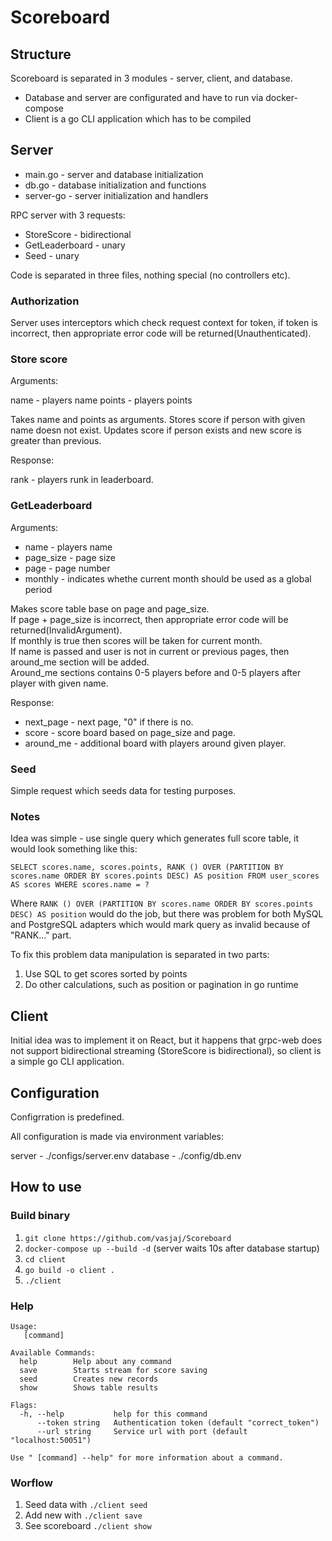 # Scoreboard

## Structure

Scoreboard is separated in 3 modules - server, client,  and database.

- Database and server are configurated and have to run via docker-compose
- Client is a go CLI application which has to be compiled

## Server

- main.go - server and database initialization 
- db.go - database initialization and functions
- server-go - server initialization and handlers

RPC server with 3 requests:
- StoreScore - bidirectional
- GetLeaderboard - unary
- Seed - unary

Code is separated in three files, nothing special (no controllers etc).

### Authorization

Server uses interceptors which check request context for token, if token is incorrect, then appropriate error code will be returned(Unauthenticated).

### Store score 

Arguments:

name - players name
points - players points

Takes name and points as arguments.
Stores score if person with given name doesn not exist.
Updates score if person exists and new score is greater than previous.

Response:

rank - players runk in leaderboard.

### GetLeaderboard

Arguments:

- name - players name
- page_size - page size
- page - page number
- monthly - indicates whethe current month should be used as a global period

Makes score table base on page and page_size.  
If page + page_size is incorrect, then appropriate error code will be returned(InvalidArgument).  
If monthly is true then scores will be taken for current month.  
If name is passed and user is not in current or previous pages, then around_me section will be added.  
Around_me sections contains 0-5 players before and 0-5 players after player with given name.  

Response:

- next_page - next page, "0" if there is no.
- score - score board based on page_size and page.
- around_me - additional board with players around given player.

### Seed

Simple request which seeds data for testing purposes.

### Notes

Idea was simple - use single query which generates full score table, it would look something like this:

```SELECT scores.name, scores.points, RANK () OVER (PARTITION BY scores.name ORDER BY scores.points DESC) AS position FROM user_scores AS scores WHERE scores.name = ?```

Where ```RANK () OVER (PARTITION BY scores.name ORDER BY scores.points DESC) AS position``` would do the job, but there was problem for both MySQL and PostgreSQL adapters which would mark query as invalid because of "RANK..." part.

To fix this problem data manipulation is separated in two parts:

1. Use SQL to get scores sorted by points
2. Do other calculations, such as position or pagination in go runtime


## Client

Initial idea was to implement it on React, but it happens that grpc-web does not support bidirectional streaming (StoreScore is bidirectional),
so client is a simple go CLI application.

## Configuration

Configrration is predefined.

All configuration is made via environment variables:

server - ./configs/server.env
database - ./config/db.env

## How to use
### Build binary

1. ```git clone https://github.com/vasjaj/Scoreboard```
2. ```docker-compose up --build -d``` (server waits 10s after database startup)
3. ```cd client```
4. ```go build -o client .```
5. ```./client```

### Help
```
Usage:
   [command]

Available Commands:
  help        Help about any command
  save        Starts stream for score saving
  seed        Creates new records
  show        Shows table results

Flags:
  -h, --help           help for this command
      --token string   Authentication token (default "correct_token")
      --url string     Service url with port (default "localhost:50051")

Use " [command] --help" for more information about a command.
```

### Worflow

1. Seed data with ```./client seed```
2. Add new with  ```./client save```
3. See scoreboard ```./client show```